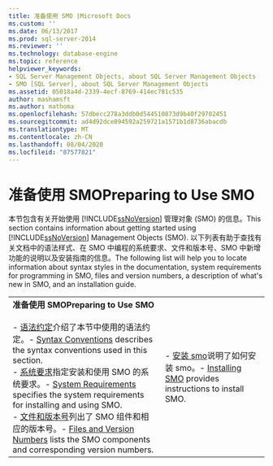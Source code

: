 ```yaml
---
title: 准备使用 SMO |Microsoft Docs
ms.custom: ''
ms.date: 06/13/2017
ms.prod: sql-server-2014
ms.reviewer: ''
ms.technology: database-engine
ms.topic: reference
helpviewer_keywords:
- SQL Server Management Objects, about SQL Server Management Objects
- SMO [SQL Server], about SQL Server Management Objects
ms.assetid: 05018a4d-2339-4ecf-8769-414ec781c535
author: mashamsft
ms.author: mathoma
ms.openlocfilehash: 57dbecc278a3ddb0d544510873d9b40f29702451
ms.sourcegitcommit: ad4d92dce894592a259721a1571b1d8736abacdb
ms.translationtype: MT
ms.contentlocale: zh-CN
ms.lasthandoff: 08/04/2020
ms.locfileid: "87577821"
---
```

# <a name="preparing-to-use-smo"></a><span data-ttu-id="2bb21-102">准备使用 SMO</span><span class="sxs-lookup"><span data-stu-id="2bb21-102">Preparing to Use SMO</span></span>
  <span data-ttu-id="2bb21-103">本节包含有关开始使用 [!INCLUDE[ssNoVersion](../../includes/ssnoversion-md.md)] 管理对象 (SMO) 的信息。</span><span class="sxs-lookup"><span data-stu-id="2bb21-103">This section contains information about getting started using [!INCLUDE[ssNoVersion](../../includes/ssnoversion-md.md)] Management Objects (SMO).</span></span> <span data-ttu-id="2bb21-104">以下列表有助于查找有关文档中的语法样式、在 SMO 中编程的系统要求、文件和版本号、SMO 中新增功能的说明以及安装指南的信息。</span><span class="sxs-lookup"><span data-stu-id="2bb21-104">The following list will help you to locate information about syntax styles in the documentation, system requirements for programming in SMO, files and version numbers, a description of what's new in SMO, and an installation guide.</span></span>  
  
|||  
|-|-|  
|<span data-ttu-id="2bb21-105">**准备使用 SMO**</span><span class="sxs-lookup"><span data-stu-id="2bb21-105">**Preparing to Use SMO**</span></span><br /><br /> <span data-ttu-id="2bb21-106">-   [语法约定](../../relational-databases/server-management-objects-smo/smo-syntax-conventions.md)介绍了本节中使用的语法约定。</span><span class="sxs-lookup"><span data-stu-id="2bb21-106">-   [Syntax Conventions](../../relational-databases/server-management-objects-smo/smo-syntax-conventions.md) describes the syntax conventions used in this section.</span></span><br /><span data-ttu-id="2bb21-107">-   [系统要求](../../../2014/database-engine/dev-guide/system-requirements.md)指定安装和使用 SMO 的系统要求。</span><span class="sxs-lookup"><span data-stu-id="2bb21-107">-   [System Requirements](../../../2014/database-engine/dev-guide/system-requirements.md) specifies the system requirements for installing and using SMO.</span></span><br /><span data-ttu-id="2bb21-108">-   [文件和版本号](../../relational-databases/server-management-objects-smo/files-and-version-numbers.md)列出了 SMO 组件和相应的版本号。</span><span class="sxs-lookup"><span data-stu-id="2bb21-108">-   [Files and Version Numbers](../../relational-databases/server-management-objects-smo/files-and-version-numbers.md) lists the SMO components and corresponding version numbers.</span></span>|<span data-ttu-id="2bb21-109">-   [安装 smo](../../relational-databases/server-management-objects-smo/installing-smo.md)说明了如何安装 smo。</span><span class="sxs-lookup"><span data-stu-id="2bb21-109">-   [Installing SMO](../../relational-databases/server-management-objects-smo/installing-smo.md) provides instructions to install SMO.</span></span>|  
  
  
